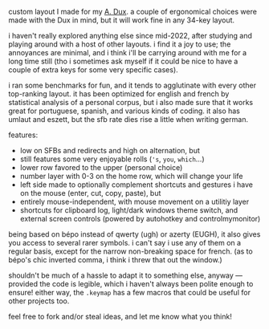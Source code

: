custom layout I made for my [A. Dux](https://github.com/tapioki/cephalopoda/tree/main/Architeuthis%20dux). a couple of ergonomical choices were made with the Dux in mind, but it will work fine in any 34-key layout.

i haven't really explored anything else since mid-2022, after studying and playing around with a host of other layouts. i find it a joy to use; the annoyances are minimal, and i think i'll be carrying around with me for a long time still (tho i sometimes ask myself if it could be nice to have a couple of extra keys for some very specific cases).

i ran some benchmarks for fun, and it tends to agglutinate with every other top-ranking layout. it has been optimized for english and french by statistical analysis of a personal corpus, but i also made sure that it works great for portuguese, spanish, and various kinds of coding. it also has umlaut and eszett, but the sfb rate dies rise a little when writing german.

features:
 * low on SFBs and redirects and high on alternation, but
 * still features some very enjoyable rolls (`'s`, `you`, `which`…)
 * lower row favored to the upper (personal choice) 
 * number layer with 0-3 on the home row, which will change your life
 * left side made to optionally complement shortcuts and gestures i have on the mouse (enter, cut, copy, paste), but
 * entirely mouse-independent, with mouse movement on a utilitiy layer
 * shortcuts for clipboard log, light/dark windows theme switch, and external screen controls (powered by autohotkey and controlmymonitor)

being based on bépo instead of qwerty (ugh) or azerty (EUGH), it also gives you access to several rarer symbols. i can't say i use any of them on a regular basis, except for the narrow non-breaking space for french. (as to bépo's chic inverted comma, i think i threw that out the window.)

shouldn't be much of a hassle to adapt it to something else, anyway — provided the code is legible, which i haven't always been polite enough to ensure! either way, the `.keymap` has a few macros that could be useful for other projects too.

feel free to fork and/or steal ideas, and let me know what you think!